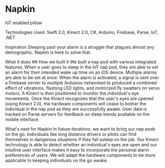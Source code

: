 # Napkin
IoT enabled pillow

Technologies Used: Swift 2.0, Kinect 2.0, C#, Arduino, Firebase, Parse, IoT, .NET

Inspiration
Sleeping past your alarm is a struggle that plagues almost any demographic. Napkin is here to solve that.

What it does ## How we built it
We built a nap pod with various integrated features. When a user goes to sleep in the IoT nap pod, they are able to set an alarm for their intended wake up time on an iOS device. Multiple alarms are able to be set at once. When the alarm is activated, a signal is sent over a Firebase server to multiple Arduinos networked to produced a combined effect of vibrations, flashing LED lights, and motorized fly swatters on servo motors. A Kinect is then positioned to monitor the individual's eye movements. Once the Kinect recognizes that the user's eyes are opened (using Kinect 2.0), the hardware components will cease to bother the individual in the nap pod as they are successfully awake. User data is tracked on Parse servers for feedback on sleep trends available on the mobile interface.

What's next for Napkin
In future iterations, we want to bring our nap pods on the go. Individuals like long distance drivers or pilots can find themselves in dangerous situations if they fall asleep on the job. Our Kinect technology is able to detect whether an individual's eyes are open and our intuitive user interface makes it easy to incorporate the personal alarm preferences of users. We will adapt the hardware components to be more applicable to keeping individuals on the go awake.


